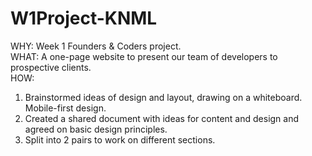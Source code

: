 
# W1Project-KNML
WHY: Week 1 Founders & Coders project.  
WHAT: A one-page website to present our team of developers to prospective clients.  
HOW:
1. Brainstormed ideas of design and layout, drawing on a whiteboard. Mobile-first design.
2. Created a shared document with ideas for content and design and agreed on basic design principles.
3. Split into 2 pairs to work on different sections.
